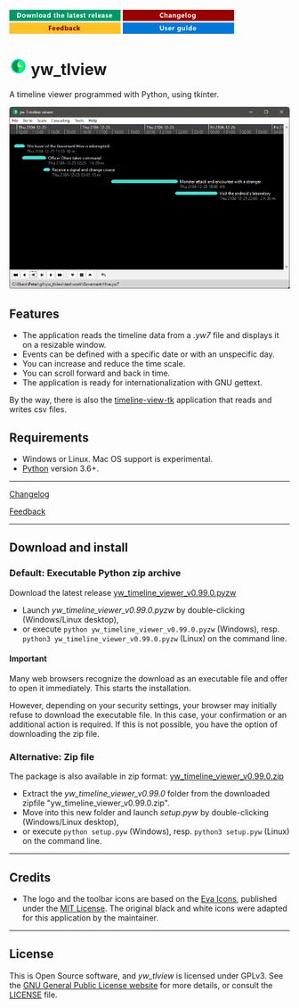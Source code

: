 [![Download the latest release](docs/img/download-button.png)](https://github.com/peter88213/yw_tlview/raw/main/dist/yw_timeline_viewer_v0.99.0.pyzw)
[![Changelog](docs/img/changelog-button.png)](docs/changelog.md)
[![Feedback](docs/img/feedback-button.png)](https://github.com/peter88213/yw_tlview/discussions)
[![Online help](docs/img/help-button.png)](https://peter88213.github.io/yw_tlview/help/)


# ![](docs/img/tlv32.png) yw_tlview

A timeline viewer programmed with Python, using tkinter.

![Screenshot](docs/Screenshots/screen01.png)


## Features

- The application reads the timeline data from a *.yw7* file and displays it on a resizable 
  window.
- Events can be defined with a specific date or with an unspecific day.
- You can increase and reduce the time scale. 
- You can scroll forward and back in time.
- The application is ready for internationalization with GNU gettext. 

By the way, there is also the [timeline-view-tk](https://github.com/peter88213/timeline-view-tk/)
application that reads and writes csv files.



## Requirements

- Windows or Linux. Mac OS support is experimental.
- [Python](https://www.python.org/) version 3.6+. 

---

[Changelog](docs/changelog.md)

[Feedback](https://github.com/peter88213/yw_tlview/discussions)

---

## Download and install

### Default: Executable Python zip archive

Download the latest release [yw_timeline_viewer_v0.99.0.pyzw](https://github.com/peter88213/yw_tlview/raw/main/dist/yw_timeline_viewer_v0.99.0.pyzw)

- Launch *yw_timeline_viewer_v0.99.0.pyzw* by double-clicking (Windows/Linux desktop),
- or execute `python yw_timeline_viewer_v0.99.0.pyzw` (Windows), resp. `python3 yw_timeline_viewer_v0.99.0.pyzw` (Linux) on the command line.

#### Important

Many web browsers recognize the download as an executable file and offer to open it immediately. 
This starts the installation.

However, depending on your security settings, your browser may 
initially  refuse  to download the executable file. 
In this case, your confirmation or an additional action is required. 
If this is not possible, you have the option of downloading 
the zip file. 


### Alternative: Zip file

The package is also available in zip format: [yw_timeline_viewer_v0.99.0.zip](https://github.com/peter88213/yw_tlview/raw/main/dist/yw_timeline_viewer_v0.99.0.zip)

- Extract the *yw_timeline_viewer_v0.99.0* folder from the downloaded zipfile "yw_timeline_viewer_v0.99.0.zip".
- Move into this new folder and launch *setup.pyw* by double-clicking (Windows/Linux desktop), 
- or execute `python setup.pyw` (Windows), resp. `python3 setup.pyw` (Linux) on the command line.


---

## Credits

- The logo and the toolbar icons are based on the [Eva Icons](https://akveo.github.io/eva-icons/#/), published under the [MIT License](http://www.opensource.org/licenses/mit-license.php). The original black and white icons were adapted for this application by the maintainer. 

---

## License

This is Open Source software, and *yw_tlview* is licensed under GPLv3. See the
[GNU General Public License website](https://www.gnu.org/licenses/gpl-3.0.en.html) for more
details, or consult the [LICENSE](https://github.com/peter88213/yw_tlview/blob/main/LICENSE) file.


